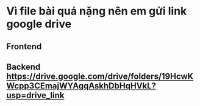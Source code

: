 # Vì file bài quá nặng nên em gửi link google drive
## Frontend
## Backend https://drive.google.com/drive/folders/19HcwKWcpp3CEmajWYAgqAskhDbHqHVkL?usp=drive_link
